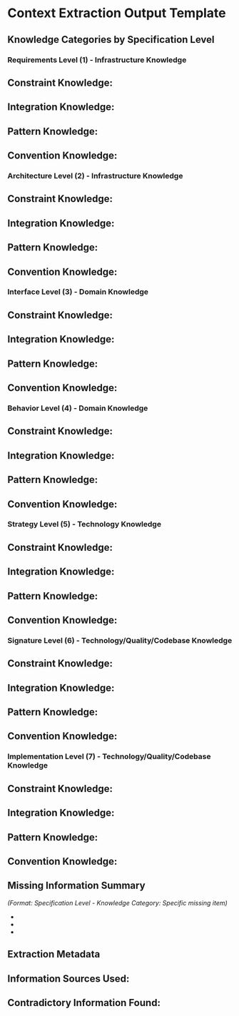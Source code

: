 # Context Extraction Output Template

## Knowledge Categories by Specification Level

### Requirements Level (1) - Infrastructure Knowledge
**Constraint Knowledge**:
- 

**Integration Knowledge**:
- 

**Pattern Knowledge**:
- 

**Convention Knowledge**:
- 

### Architecture Level (2) - Infrastructure Knowledge
**Constraint Knowledge**:
- 

**Integration Knowledge**:
- 

**Pattern Knowledge**:
- 

**Convention Knowledge**:
- 

### Interface Level (3) - Domain Knowledge
**Constraint Knowledge**:
- 

**Integration Knowledge**:
- 

**Pattern Knowledge**:
- 

**Convention Knowledge**:
- 

### Behavior Level (4) - Domain Knowledge  
**Constraint Knowledge**:
- 

**Integration Knowledge**:
- 

**Pattern Knowledge**:
- 

**Convention Knowledge**:
- 

### Strategy Level (5) - Technology Knowledge
**Constraint Knowledge**:
- 

**Integration Knowledge**:
- 

**Pattern Knowledge**:
- 

**Convention Knowledge**:
- 

### Signature Level (6) - Technology/Quality/Codebase Knowledge
**Constraint Knowledge**:
- 

**Integration Knowledge**:
- 

**Pattern Knowledge**:
- 

**Convention Knowledge**:
- 

### Implementation Level (7) - Technology/Quality/Codebase Knowledge
**Constraint Knowledge**:
- 

**Integration Knowledge**:
- 

**Pattern Knowledge**:
- 

**Convention Knowledge**:
- 

## Missing Information Summary

*(Format: Specification Level - Knowledge Category: Specific missing item)*

- 
- 
- 

## Extraction Metadata
**Information Sources Used**:
- 

**Contradictory Information Found**:
- 